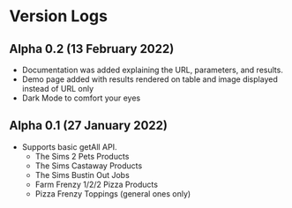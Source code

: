 # Version Logs

## Alpha 0.2 (13 February 2022)

* Documentation was added explaining the URL, parameters, and results.
* Demo page added with results rendered on table and image displayed instead of URL only
* Dark Mode to comfort your eyes

## Alpha 0.1 (27 January 2022)

* Supports basic getAll API.
  * The Sims 2 Pets Products
  * The Sims Castaway Products
  * The Sims Bustin Out Jobs
  * Farm Frenzy 1/2/2 Pizza Products
  * Pizza Frenzy Toppings (general ones only)

